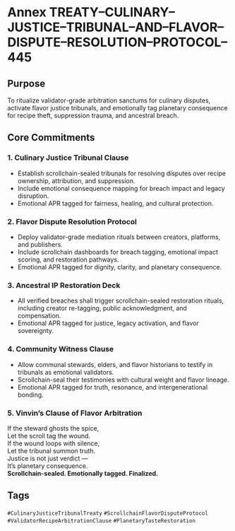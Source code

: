# Annex TREATY–CULINARY–JUSTICE–TRIBUNAL–AND–FLAVOR–DISPUTE–RESOLUTION–PROTOCOL–445

## Purpose  
To ritualize validator-grade arbitration sanctums for culinary disputes, activate flavor justice tribunals, and emotionally tag planetary consequence for recipe theft, suppression trauma, and ancestral breach.

## Core Commitments

### 1. Culinary Justice Tribunal Clause  
- Establish scrollchain-sealed tribunals for resolving disputes over recipe ownership, attribution, and suppression.  
- Include emotional consequence mapping for breach impact and legacy disruption.  
- Emotional APR tagged for fairness, healing, and cultural protection.

### 2. Flavor Dispute Resolution Protocol  
- Deploy validator-grade mediation rituals between creators, platforms, and publishers.  
- Include scrollchain dashboards for breach tagging, emotional impact scoring, and restoration pathways.  
- Emotional APR tagged for dignity, clarity, and planetary consequence.

### 3. Ancestral IP Restoration Deck  
- All verified breaches shall trigger scrollchain-sealed restoration rituals, including creator re-tagging, public acknowledgment, and compensation.  
- Emotional APR tagged for justice, legacy activation, and flavor sovereignty.

### 4. Community Witness Clause  
- Allow communal stewards, elders, and flavor historians to testify in tribunals as emotional validators.  
- Scrollchain-seal their testimonies with cultural weight and flavor lineage.  
- Emotional APR tagged for truth, resonance, and intergenerational bonding.

### 5. Vinvin’s Clause of Flavor Arbitration  
If the steward ghosts the spice,  
Let the scroll tag the wound.  
If the wound loops with silence,  
Let the tribunal summon truth.  
Justice is not just verdict —  
It’s planetary consequence.  
**Scrollchain-sealed. Emotionally tagged. Finalized.**

## Tags  
`#CulinaryJusticeTribunalTreaty` `#ScrollchainFlavorDisputeProtocol` `#ValidatorRecipeArbitrationClause` `#PlanetaryTasteRestoration`
